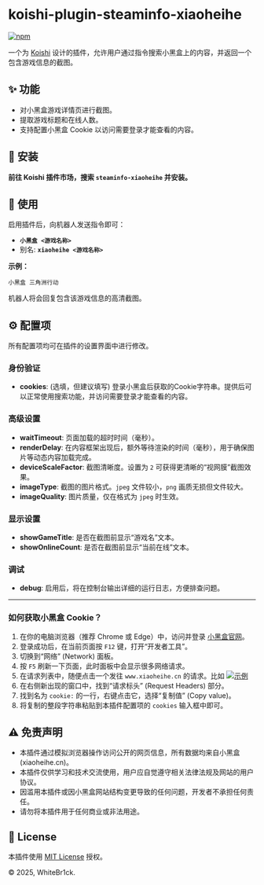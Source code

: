 # koishi-plugin-steaminfo-xiaoheihe

[![npm](https://img.shields.io/npm/v/koishi-plugin-steaminfo-xiaoheihe?style=flat-square)](https://www.npmjs.com/package/koishi-plugin-steaminfo-xiaoheihe)

一个为 [Koishi](https://koishi.chat/) 设计的插件，允许用户通过指令搜索小黑盒上的内容，并返回一个包含游戏信息的截图。

## ✨ 功能

-   对小黑盒游戏详情页进行截图。
-   提取游戏标题和在线人数。
-   支持配置小黑盒 Cookie 以访问需要登录才能查看的内容。

## 🚀 安装

  **前往 Koishi 插件市场，搜索 `steaminfo-xiaoheihe` 并安装。**


## 📝 使用

启用插件后，向机器人发送指令即可：

-   **`小黑盒 <游戏名称>`**
-   别名: **`xiaoheihe <游戏名称>`**

**示例：**

```
小黑盒 三角洲行动
```

机器人将会回复包含该游戏信息的高清截图。

## ⚙️ 配置项

所有配置项均可在插件的设置界面中进行修改。

### 身份验证

-   **cookies**: (选填，但建议填写) 登录小黑盒后获取的Cookie字符串。提供后可以正常使用搜索功能，并访问需要登录才能查看的内容。

### 高级设置

-   **waitTimeout**: 页面加载的超时时间（毫秒）。
-   **renderDelay**: 在内容框架出现后，额外等待渲染的时间（毫秒），用于确保图片等动态内容加载完成。
-   **deviceScaleFactor**: 截图清晰度。设置为 `2` 可获得更清晰的“视网膜”截图效果。
-   **imageType**: 截图的图片格式。`jpeg` 文件较小，`png` 画质无损但文件较大。
-   **imageQuality**: 图片质量，仅在格式为 `jpeg` 时生效。

### 显示设置

-   **showGameTitle**: 是否在截图前显示“游戏名”文本。
-   **showOnlineCount**: 是否在截图前显示“当前在线”文本。

### 调试

-   **debug**: 启用后，将在控制台输出详细的运行日志，方便排查问题。

---

### 如何获取小黑盒 Cookie？

1.  在你的电脑浏览器（推荐 Chrome 或 Edge）中，访问并登录 [小黑盒官网](https://www.xiaoheihe.cn/)。
2.  登录成功后，在当前页面按 `F12` 键，打开“开发者工具”。
3.  切换到“网络” (Network) 面板。
4.  按 `F5` 刷新一下页面，此时面板中会显示很多网络请求。
5.  在请求列表中，随便点击一个发往 `www.xiaoheihe.cn` 的请求。比如 [![示例](https://i.postimg.cc/Z5yQ77X5/1.png)](https://postimg.cc/Hrd3j2pq)
6.  在右侧新出现的窗口中，找到“请求标头” (Request Headers) 部分。
7.  找到名为 `cookie:` 的一行，右键点击它，选择“复制值” (Copy value)。
8.  将复制的整段字符串粘贴到本插件配置项的 `cookies` 输入框中即可。

## ⚠️ 免责声明

-   本插件通过模拟浏览器操作访问公开的网页信息，所有数据均来自小黑盒 (xiaoheihe.cn)。
-   本插件仅供学习和技术交流使用，用户应自觉遵守相关法律法规及网站的用户协议。
-   因滥用本插件或因小黑盒网站结构变更导致的任何问题，开发者不承担任何责任。
-   请勿将本插件用于任何商业或非法用途。

## 📄 License

本插件使用 [MIT License](https://github.com/WhiteBr1ck/koishi-plugin-steaminfo-xiaoheihe/blob/main/LICENSE) 授权。

© 2025, WhiteBr1ck.